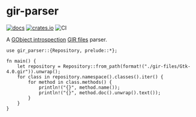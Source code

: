 # gir-parser

[![docs](https://docs.rs/gir-parser/badge.svg)](https://docs.rs/gir-parser/) [![crates.io](https://img.shields.io/crates/v/gir-parser)](https://crates.io/crates/gir-parser) ![CI](https://github.com/bilelmoussaoui/gir-parser/workflows/CI/badge.svg)

A [GObject introspection](https://gi.readthedocs.io/en/latest/) [GIR files](https://gi.readthedocs.io/en/latest/tools/g-ir-generate.html) parser.

```rust,no_run
use gir_parser::{Repository, prelude::*};

fn main() {
    let repository = Repository::from_path(format!("./gir-files/Gtk-4.0.gir")).unwrap();
    for class in repository.namespace().classes().iter() {
        for method in class.methods() {
            println!("{}", method.name());
            println!("{}", method.doc().unwrap().text());
        }
    }
}
```
